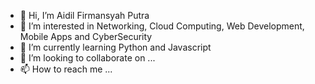 - 👋 Hi, I’m Aidil Firmansyah Putra
- 👀 I’m interested in Networking, Cloud Computing, Web Development, Mobile Apps and CyberSecurity
- 🌱 I’m currently learning Python and Javascript
- 💞️ I’m looking to collaborate on ...
- 📫 How to reach me ...

<!---
aidilfirman/aidilfirman is a ✨ special ✨ repository because its `README.md` (this file) appears on your GitHub profile.
You can click the Preview link to take a look at your changes.
--->
